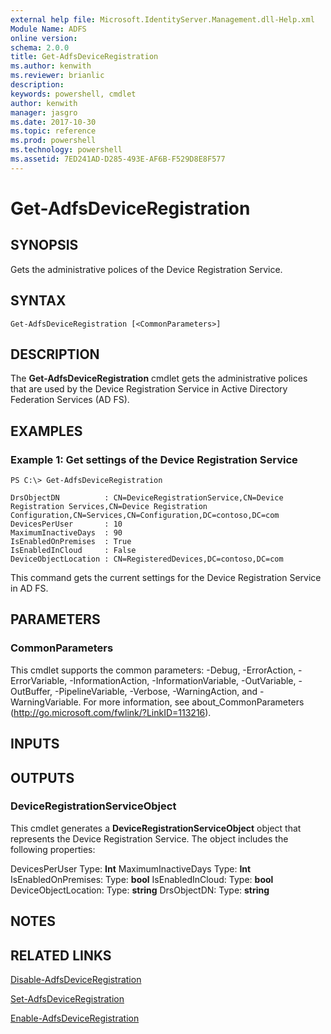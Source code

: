 ```yaml
---
external help file: Microsoft.IdentityServer.Management.dll-Help.xml
Module Name: ADFS
online version: 
schema: 2.0.0
title: Get-AdfsDeviceRegistration
ms.author: kenwith
ms.reviewer: brianlic
description: 
keywords: powershell, cmdlet
author: kenwith
manager: jasgro
ms.date: 2017-10-30
ms.topic: reference
ms.prod: powershell
ms.technology: powershell
ms.assetid: 7ED241AD-D285-493E-AF6B-F529D8E8F577
---
```


# Get-AdfsDeviceRegistration

## SYNOPSIS
Gets the administrative polices of the Device Registration Service.

## SYNTAX

```
Get-AdfsDeviceRegistration [<CommonParameters>]
```

## DESCRIPTION
The **Get-AdfsDeviceRegistration** cmdlet gets the administrative polices that are used by the Device Registration Service in Active Directory Federation Services (AD FS).

## EXAMPLES

### Example 1: Get settings of the Device Registration Service
```
PS C:\> Get-AdfsDeviceRegistration

DrsObjectDN          : CN=DeviceRegistrationService,CN=Device Registration Services,CN=Device Registration Configuration,CN=Services,CN=Configuration,DC=contoso,DC=com
DevicesPerUser       : 10
MaximumInactiveDays  : 90
IsEnabledOnPremises  : True
IsEnabledInCloud     : False
DeviceObjectLocation : CN=RegisteredDevices,DC=contoso,DC=com
```

This command gets the current settings for the Device Registration Service in AD FS.

## PARAMETERS

### CommonParameters
This cmdlet supports the common parameters: -Debug, -ErrorAction, -ErrorVariable, -InformationAction, -InformationVariable, -OutVariable, -OutBuffer, -PipelineVariable, -Verbose, -WarningAction, and -WarningVariable. For more information, see about_CommonParameters (http://go.microsoft.com/fwlink/?LinkID=113216).

## INPUTS

## OUTPUTS

### DeviceRegistrationServiceObject
This cmdlet generates a **DeviceRegistrationServiceObject** object that represents the Device Registration Service.
The object includes the following properties:

DevicesPerUser Type: **Int**
MaximumInactiveDays Type: **Int**
IsEnabledOnPremises: Type: **bool**
IsEnabledInCloud: Type: **bool**
DeviceObjectLocation: Type: **string**
DrsObjectDN: Type: **string**

## NOTES

## RELATED LINKS

[Disable-AdfsDeviceRegistration](./Disable-AdfsDeviceRegistration.md)

[Set-AdfsDeviceRegistration](./Set-AdfsDeviceRegistration.md)

[Enable-AdfsDeviceRegistration](./Enable-AdfsDeviceRegistration.md)

